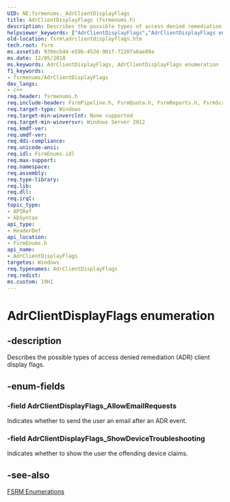 ```yaml
---
UID: NE:fsrmenums._AdrClientDisplayFlags
title: AdrClientDisplayFlags (fsrmenums.h)
description: Describes the possible types of access denied remediation (ADR) client display flags.
helpviewer_keywords: ["AdrClientDisplayFlags","AdrClientDisplayFlags enumeration [File Server Resource Manager]","AdrClientDisplayFlags_AllowEmailRequests","AdrClientDisplayFlags_ShowDeviceTroubleshooting","fs.adrclientdisplayflags","fsrm.adrclientdisplayflags","fsrmenums/AdrClientDisplayFlags","fsrmenums/AdrClientDisplayFlags_AllowEmailRequests","fsrmenums/AdrClientDisplayFlags_ShowDeviceTroubleshooting"]
old-location: fsrm\adrclientdisplayflags.htm
tech.root: fsrm
ms.assetid: 939ecb44-e59b-452d-901f-72207a6ae89a
ms.date: 12/05/2018
ms.keywords: AdrClientDisplayFlags, AdrClientDisplayFlags enumeration [File Server Resource Manager], AdrClientDisplayFlags_AllowEmailRequests, AdrClientDisplayFlags_ShowDeviceTroubleshooting, fs.adrclientdisplayflags, fsrm.adrclientdisplayflags, fsrmenums/AdrClientDisplayFlags, fsrmenums/AdrClientDisplayFlags_AllowEmailRequests, fsrmenums/AdrClientDisplayFlags_ShowDeviceTroubleshooting
f1_keywords:
- fsrmenums/AdrClientDisplayFlags
dev_langs:
- c++
req.header: fsrmenums.h
req.include-header: FsrmPipeline.h, FsrmQuota.h, FsrmReports.h, FsrmScreen.h
req.target-type: Windows
req.target-min-winverclnt: None supported
req.target-min-winversvr: Windows Server 2012
req.kmdf-ver: 
req.umdf-ver: 
req.ddi-compliance: 
req.unicode-ansi: 
req.idl: FsrmEnums.idl
req.max-support: 
req.namespace: 
req.assembly: 
req.type-library: 
req.lib: 
req.dll: 
req.irql: 
topic_type:
- APIRef
- kbSyntax
api_type:
- HeaderDef
api_location:
- FsrmEnums.h
api_name:
- AdrClientDisplayFlags
targetos: Windows
req.typenames: AdrClientDisplayFlags
req.redist: 
ms.custom: 19H1
---
```


# AdrClientDisplayFlags enumeration


## -description


Describes the possible types of access denied remediation (ADR) client display flags.


## -enum-fields




### -field AdrClientDisplayFlags_AllowEmailRequests

Indicates whether to send the user an email after an ADR event.


### -field AdrClientDisplayFlags_ShowDeviceTroubleshooting

Indicates whether to show the user the offending device claims.


## -see-also




<a href="https://docs.microsoft.com/previous-versions/windows/desktop/fsrm/fsrm-enumerations">FSRM Enumerations</a>
 

 

